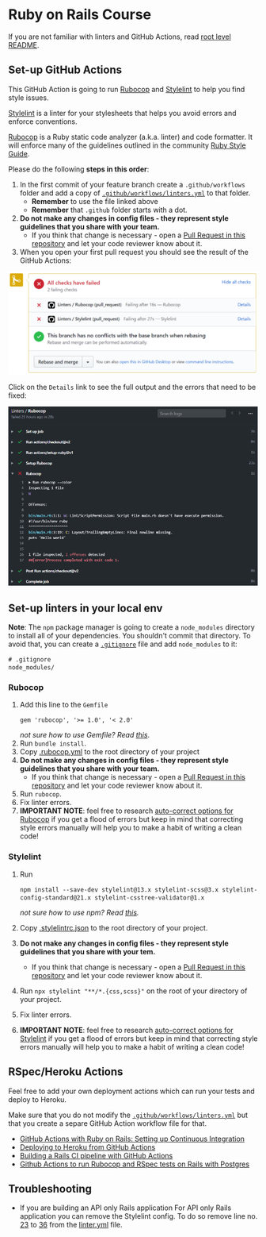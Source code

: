 # Ruby on Rails Course

If you are not familiar with linters and GitHub Actions, read [root level README](../README.md).

## Set-up GitHub Actions

This GitHub Action is going to run [Rubocop](https://docs.rubocop.org/rubocop/1.69/index.html) and [Stylelint](https://stylelint.io/) to help you find style issues.

[Stylelint](https://stylelint.io/) is a linter for your stylesheets that helps you avoid errors and enforce conventions.

[Rubocop](https://docs.rubocop.org/rubocop/1.69/index.html) is a Ruby static code analyzer (a.k.a. linter) and code formatter. It will enforce many of the guidelines outlined in the community [Ruby Style Guide](https://rubystyle.guide/).

Please do the following **steps in this order**:

1. In the first commit of your feature branch create a `.github/workflows` folder and add a copy of [`.github/workflows/linters.yml`](.github/workflows/linters.yml) to that folder.
    - **Remember** to use the file linked above
    - **Remember** that `.github` folder starts with a dot.
2. **Do not make any changes in config files - they represent style guidelines that you share with your team.**
    - If you think that change is necessary - open a [Pull Request in this repository](../README.md#contributing) and let your code reviewer know about it.
3. When you open your first pull request you should see the result of the GitHub Actions:

![gh actions checks](../assets/images/gh-actions-rubocop-stylelint-checks.png)

Click on the `Details` link to see the full output and the errors that need to be fixed:

![gh actions failing checks](../assets/images/gh-actions-rubocop-failing-checks.png)

## Set-up linters in your local env

**Note**: The `npm` package manager is going to create a `node_modules` directory to install all of your dependencies. You shouldn't commit that directory. To avoid that, you can create a [`.gitignore`](https://git-scm.com/docs/gitignore) file and add `node_modules` to it:

```
# .gitignore
node_modules/
```

### Rubocop

1. Add this line to the `Gemfile`
    ```
    gem 'rubocop', '>= 1.0', '< 2.0'
    ```
    *not sure how to use Gemfile? Read [this](https://bundler.io/v1.15/guides/bundler_setup.html)*.
2. Run `bundle install`.
3. Copy [.rubocop.yml](./.rubocop.yml) to the root directory of your project
4. **Do not make any changes in config files - they represent style guidelines that you share with your team.**
    - If you think that change is necessary - open a [Pull Request in this repository](../README.md#contributing) and let your code reviewer know about it.
5. Run `rubocop`.
6. Fix linter errors.
7. **IMPORTANT NOTE**: feel free to research [auto-correct options for Rubocop](https://rubocop.readthedocs.io/en/latest/auto_correct/) if you get a flood of errors but keep in mind that correcting style errors manually will help you to make a habit of writing a clean code!

### Stylelint

1. Run

   ```
   npm install --save-dev stylelint@13.x stylelint-scss@3.x stylelint-config-standard@21.x stylelint-csstree-validator@1.x
   ```

   *not sure how to use npm? Read [this](https://docs.npmjs.com/downloading-and-installing-node-js-and-npm).*

2. Copy [.stylelintrc.json](./.stylelintrc.json) to the root directory of your project.
3. **Do not make any changes in config files - they represent style guidelines that you share with your tem.**
   - If you think that change is necessary - open a [Pull Request in this repository](../README.md#contributing) and let your code reviewer know about it.
4. Run `npx stylelint "**/*.{css,scss}"` on the root of your directory of your project.
5. Fix linter errors.
6. **IMPORTANT NOTE**: feel free to research [auto-correct options for Stylelint](https://stylelint.io/user-guide/usage/options) if you get a flood of errors but keep in mind that correcting style errors manually will help you to make a habit of writing a clean code!

## RSpec/Heroku Actions

Feel free to add your own deployment actions which can run your tests and deploy to Heroku.

Make sure that you do not modify the [`.github/workflows/linters.yml`](.github/workflows/linters.yml) but that you create a separe GitHub Action workflow file for that.

- [GitHub Actions with Ruby on Rails: Setting up Continuous Integration](https://gorails.com/episodes/github-actions-continuous-integration-ruby-on-rails)
- [Deploying to Heroku from GitHub Actions](https://dev.to/heroku/deploying-to-heroku-from-github-actions-29ej)
- [Building a Rails CI pipeline with GitHub Actions](https://boringrails.com/articles/building-a-rails-ci-pipeline-with-github-actions/)
- [Github Actions to run Rubocop and RSpec tests on Rails with Postgres](https://dev.to/abdellani/github-actions-to-run-rubocop-and-rspec-tests-on-rails-with-postgres-47i)

## Troubleshooting

- If you are building an API only Rails application
For API only Rails application you can remove the Stylelint config. To do so remove line no. [23](https://github.com/TheDevMBA/linters-config/blob/52c369fd4839e6b54116ad7a055603047469dede/ror/.github/workflows/linters.yml#L23) to [36](https://github.com/TheDevMBA/linters-config/blob/52c369fd4839e6b54116ad7a055603047469dede/ror/.github/workflows/linters.yml#L36) from the [linter.yml]((https://github.com/TheDevMBA/linters-config/blob/main/ror/.github/workflows/linters.yml)) file.